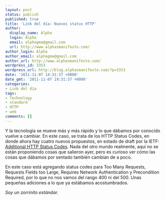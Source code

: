 ```yaml
---
layout: post
status: publish
published: true
title: 'Link del día: Nuevos status HTTP'
author:
  display_name: Alpha
  login: Alpha
  email: alphagma@gmail.com
  url: http://www.alphasmanifesto.com/
author_login: Alpha
author_email: alphagma@gmail.com
author_url: http://www.alphasmanifesto.com/
wordpress_id: 3353
wordpress_url: http://blog.alphasmanifesto.com/?p=3353
date: '2011-11-07 14:31:37 +0000'
date_gmt: '2011-11-07 19:31:37 +0000'
categories:
- Link del día
tags:
- Technology
- standard
- HTTP
- web
comments: []
---
```


Y la tecnología se mueve más y más rápido y lo que dábamos por conocido vuelve a cambiar. En este caso, se trata de los HTTP Status Codes, en donde ahora hay cuatro nuevos propuestos, en estado de draft por la IETF: [Additional HTTP Status Codes](http://tools.ietf.org/html/draft-nottingham-http-new-status-02). Nada del otro mundo realmente, aquí no se están proponiendo cosas que salieron ayer, pero es curioso ver cómo las cosas que dábamos por sentado también cambian de a poco.

En este caso está agregando status codes para Too Many Requests, Requests Fields too Large, Requires Network Authentication y Precondition Required, por lo que no nos vamos del rango 400 ni del 500. Unas pequeñas adiciones a lo que ya estábamos acostumbrados.

_Soy un zorrinito estándar._
